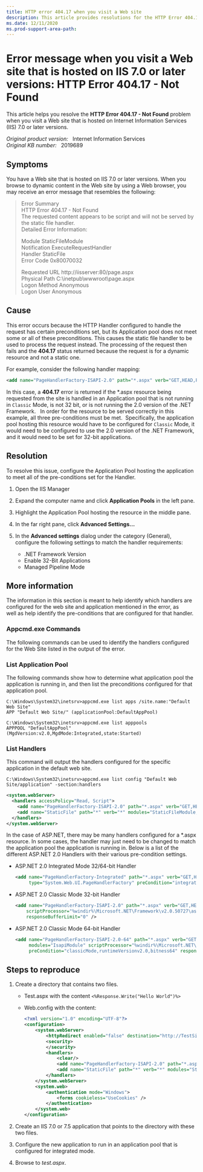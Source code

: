 ```yaml
---
title: HTTP error 404.17 when you visit a Web site
description: This article provides resolutions for the HTTP Error 404.17 - Not Found error when you visit a Web site that is hosted on IIS 7.0 or later versions.
ms.date: 12/11/2020
ms.prod-support-area-path: 
---
```

# Error message when you visit a Web site that is hosted on IIS 7.0 or later versions: HTTP Error 404.17 - Not Found

This article helps you resolve the **HTTP Error 404.17 - Not Found** problem when you visit a Web site that is hosted on Internet Information Services (IIS) 7.0 or later versions.

_Original product version:_ &nbsp; Internet Information Services  
_Original KB number:_ &nbsp; 2019689

## Symptoms

You have a Web site that is hosted on IIS 7.0 or later versions. When you browse to dynamic content in the Web site by using a Web browser, you may receive an error message that resembles the following:

> Error Summary  
HTTP Error 404.17 - Not Found  
The requested content appears to be script and will not be served by the static file handler.  
Detailed Error Information:  
>
> Module StaticFileModule  
Notification ExecuteRequestHandler  
Handler StaticFile  
Error Code 0x80070032  
>
> Requested URL http://iisserver:80/page.aspx  
Physical Path C:\inetpub\wwwroot\page.aspx  
Logon Method Anonymous  
Logon User Anonymous  

## Cause

This error occurs because the HTTP Handler configured to handle the request has certain preconditions set, but its Application pool does not meet some or all of these preconditions. This causes the static file handler to be used to process the request instead. The processing of the request then fails and the **404.17** status returned because the request is for a dynamic resource and not a static one.

For example, consider the following handler mapping:

```xml
<add name="PageHandlerFactory-ISAPI-2.0" path="*.aspx" verb="GET,HEAD,POST,DEBUG" modules="IsapiModule" scriptProcessor="%windir%\Microsoft.NET\Framework\v2.0.50727\aspnet_isapi.dll" preCondition="classicMode,runtimeVersionv2.0,bitness32" responseBufferLimit="0" />
```

In this case, a **404.17** error is returned if the *.aspx resource being requested from the site is handled in an Application pool that is not running in `Classic` Mode, is not 32 bit, or is not running the 2.0 version of the .NET Framework.   In order for the resource to be served correctly in this example, all three pre-conditions must be met.  Specifically, the application pool hosting this resource would have to be configured for `Classic` Mode, it would need to be configured to use the 2.0 version of the .NET Framework, and it would need to be set for 32-bit applications.

## Resolution

To resolve this issue, configure the Application Pool hosting the application to meet all of the pre-conditions set for the Handler.

1. Open the IIS Manager
2. Expand the computer name and click **Application Pools** in the left pane.
3. Highlight the Application Pool hosting the resource in the middle pane.
4. In the far right pane, click **Advanced Settings...**
5. In the **Advanced settings** dialog under the category (General), configure the following settings to match the handler requirements:

   - .NET Framework Version
   - Enable 32-Bit Applications
   - Managed Pipeline Mode

## More information

The information in this section is meant to help identify which handlers are configured for the web site and application mentioned in the error, as well as help identify the pre-conditions that are configured for that handler.

### Appcmd.exe Commands

The following commands can be used to identify the handlers configured for the Web Site listed in the output of the error.

### List Application Pool

The following commands show how to determine what application pool the application is running in, and then list the preconditions configured for that application pool.

```console
C:\Windows\System32\inetsrv>appcmd.exe list apps /site.name:"Default Web Site"
APP "Default Web Site/" (applicationPool:DefaultAppPool)

C:\Windows\System32\inetsrv>appcmd.exe list apppools
APPPOOL "DefaultAppPool" (MgdVersion:v2.0,MgdMode:Integrated,state:Started)
```

### List Handlers

This command will output the handlers configured for the specific application in the default web site.

```console
C:\Windows\System32\inetsrv>appcmd.exe list config "Default Web Site/application" -section:handlers
```

```xml
<system.webServer>
  <handlers accessPolicy="Read, Script">
    <add name="PageHandlerFactory-ISAPI-2.0" path="*.aspx" verb="GET,HEAD,POST,DEBUG" modules="IsapiModule" scriptProcessor="%windir%\Microsoft.NET\Framework\v2.0.50727\aspnet_isapi.dll" preCondition="classicMode,runtimeVersionv2.0,bitness32" responseBufferLimit="0" />
    <add name="StaticFile" path="*" verb="*" modules="StaticFileModule,DefaultDocumentModule,DirectoryListingModule" resourceType="Either" requireAccess="Read" />
  </handlers>
</system.webServer>
```

In the case of ASP.NET, there may be many handlers configured for a *.aspx resource. In some cases, the handler may just need to be changed to match the application pool the application is running in. Below is a list of the different ASP.NET 2.0 Handlers with their various pre-condition settings.

- ASP.NET 2.0 Integrated Mode 32/64-bit Handler

    ```xml
    <add name="PageHandlerFactory-Integrated" path="*.aspx" verb="GET,HEAD,POST,DEBUG" 
         type="System.Web.UI.PageHandlerFactory" preCondition="integratedMode" />
    ```

- ASP.NET 2.0 Classic Mode 32-bit Handler

    ```xml
    <add name="PageHandlerFactory-ISAPI-2.0" path="*.aspx" verb="GET,HEAD,POST,DEBUG" modules="IsapiModule" 
        scriptProcessor="%windir%\Microsoft.NET\Framework\v2.0.50727\aspnet_isapi.dll" preCondition="classicMode,runtimeVersionv2.0,bitness32" 
        responseBufferLimit="0" />
    ```

- ASP.NET 2.0 Classic Mode 64-bit Handler

    ```xml
    <add name="PageHandlerFactory-ISAPI-2.0-64" path="*.aspx" verb="GET,HEAD,POST,DEBUG" 
         modules="IsapiModule" scriptProcessor="%windir%\Microsoft.NET\Framework64\v2.0.50727\aspnet_isapi.dll" 
         preCondition="classicMode,runtimeVersionv2.0,bitness64" responseBufferLimit="0" />
    ```

## Steps to reproduce

1. Create a directory that contains two files.  

    - Test.aspx with the content `<%Response.Write("Hello World")%>`
  
    - Web.config with the content:
  
        ```xml
        <?xml version="1.0" encoding="UTF-8"?>
        <configuration>
            <system.webServer>
                <httpRedirect enabled="false" destination="http://TestSite" exactDestination="false" childOnly="false" httpResponseStatus="Permanent" />
                <security>
                </security>
                <handlers>
                    <clear/>
                    <add name="PageHandlerFactory-ISAPI-2.0" path="*.aspx" verb="GET,HEAD,POST,DEBUG" modules="IsapiModule" scriptProcessor="%windir%\Microsoft.NET\Framework\v2.0.50727\aspnet_isapi.dll" preCondition="classicMode,runtimeVersionv2.0,bitness32" responseBufferLimit="0" />
                    <add name="StaticFile" path="*" verb="*" modules="StaticFileModule,DefaultDocumentModule,DirectoryListingModule" resourceType="Either" requireAccess="Read" />
                </handlers>
            </system.webServer>
            <system.web>
                <authentication mode="Windows">
                    <forms cookieless="UseCookies" />
                </authentication>
            </system.web>
        </configuration>
        ```

2. Create an IIS 7.0 or 7.5 application that points to the directory with these two files.

3. Configure the new application to run in an application pool that is configured for integrated mode.

4. Browse to *test.aspx*.
